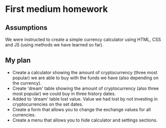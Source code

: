 # First medium homework

## Assumptions
We were instructed to create a simple currency calculator using HTML, CSS and JS (using methods we have learned so far).

## My plan
- Create a calculator showing the amount of cryptocurrency (three most popular) we are able to buy with the funds we have (also depending on the currency).
- Create 'dream' table showing the amount of cryptocurrency (also three most popular) we could buy in three history dates. 
- Added to 'dream' table lost value. Value we had lost by not investing in cryptocurrencies on the set dates.
- Create a form that allows you to change the exchange values for all currencies.
- Create a menu that allows you to hide calculator and settings sections.
